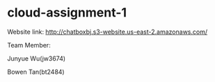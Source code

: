 # cloud-assignment-1

Website link: http://chatboxbj.s3-website.us-east-2.amazonaws.com/


Team Member:

Junyue Wu(jw3674)

Bowen Tan(bt2484)
